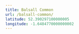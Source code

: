 ```yaml
---
title: Balsall Common
url: /balsall-common/
latitude: 52.390297100000005
longitude: -1.6484770000000002
---
```

